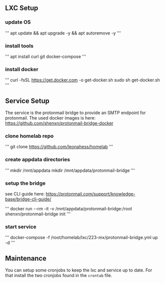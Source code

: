 

## LXC Setup

### update OS

'''
apt update && apt upgrade -y && apt autoremove -y
'''

### install tools

'''
apt install curl git docker-compose
'''

### install docker

'''
curl -fsSL https://get.docker.com -o get-docker.sh
sudo sh get-docker.sh
'''


## Service Setup

The service is the protonmail bridge to provide an SMTP endpoint for protonmail.
The used docker images is here: https://github.com/shenxn/protonmail-bridge-docker

### clone homelab repo

'''
git clone https://github.com/leonahess/homelab
'''

### create appdata directories

'''
mkdir /mnt/appdata
mkdir /mnt/appdata/protonmail-bridge
'''

### setup the bridge

see CLI guide here: https://protonmail.com/support/knowledge-base/bridge-cli-guide/

'''
docker run --rm -it -v /mnt/appdata/protonmail-bridge:/root shenxn/protonmail-bridge init
'''

### start service

'''
docker-compose -f /root/homelab/lxc/223-mx/protonmail-bridge.yml up -d
'''

## Maintenance

You can setup some cronjobs to keep the lxc and service up to date.
For that install the two cronjobs found in the `crontab` file.

